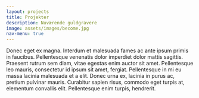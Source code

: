 ```yaml
---
layout: projects
title: Projekter
description: Nuværende guldgravere
image: assets/images/become.jpg
nav-menu: true
---
```


Donec eget ex magna. Interdum et malesuada fames ac ante ipsum primis in faucibus. Pellentesque venenatis dolor imperdiet dolor mattis sagittis. 
Praesent rutrum sem diam, vitae egestas enim auctor sit amet. Pellentesque leo mauris, consectetur id ipsum sit amet, fergiat. 
Pellentesque in mi eu massa lacinia malesuada et a elit. Donec urna ex, lacinia in purus ac, pretium pulvinar mauris. 
Curabitur sapien risus, commodo eget turpis at, elementum convallis elit. Pellentesque enim turpis, hendrerit.


<div class="box alt">
	<div class="row 50% uniform">
		<div class="2u"><span class="image fit"><a href="https://www.resourcelab.dk"><img src="assets/images/resourcelab.png" alt="" /></a></span></div>
		<div class="2u"><span class="image fit"><img src="assets/images/debris.png" alt="" /></span></div>
		<div class="2u"><span class="image fit"><img src="assets/images/albanowik.jpg" alt="" /></span></div>
		<div class="2u"><span class="image fit"><img src="assets/images/pic08.jpg" alt="" /></span></div>
		<div class="2u"><span class="image fit"><img src="assets/images/pic09.jpg" alt="" /></span></div>
		<div class="2u$"><span class="image fit"><img src="assets/images/materialcentralle.jpg" alt="" /></span></div>
		<!-- Break -->
		<div class="4u"><span class="image fit"><img src="assets/images/pic10.jpg" alt="" /></span></div>
		<div class="4u"><span class="image fit"><img src="assets/images/pic08.jpg" alt="" /></span></div>
		<div class="4u$"><span class="image fit"><img src="assets/images/pic09.jpg" alt="" /></span></div>
		<!-- Break -->
		<div class="4u"><span class="image fit"><img src="assets/images/pic09.jpg" alt="" /></span></div>
		<div class="4u"><span class="image fit"><img src="assets/images/pic10.jpg" alt="" /></span></div>
		<div class="4u$"><span class="image fit"><img src="assets/images/pic08.jpg" alt="" /></span></div>
	</div>
</div>